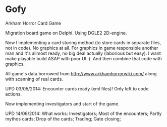 Gofy
====

Arkham Horror Card Game

Migration board game on Delphi. Using DGLE2 2D-engine.

Now I implementing a card storing method (to store cards in separate files, not in code). No graphics at all. For graphics in game responsible another man and it's allmost ready, no big deal actually (laborious but easy).
I want make playable build ASAP with poor UI :). And then combine that code with graphics.

All game's data borrowed from http://www.arkhamhorrorwiki.com/ along with scanning of real cards.

UPD 03/05/2014: 
Encounter cards ready (xml files)! Only left to code actions.

Now implementing investigators and start of the game.

UPD 14/06/2014:
What works:
Investigators;
Most of the encounters;
Partly mythos cards;
Drop of the cards;
Trading;
Gate closing;
